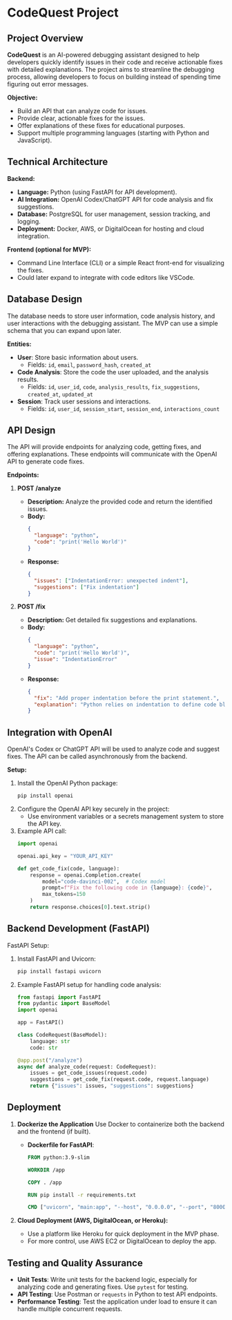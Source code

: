 # CodeQuest Project

## Project Overview

**CodeQuest** is an AI-powered debugging assistant designed to help developers quickly identify issues in their code and receive actionable fixes with detailed explanations. The project aims to streamline the debugging process, allowing developers to focus on building instead of spending time figuring out error messages.

**Objective:**
- Build an API that can analyze code for issues.
- Provide clear, actionable fixes for the issues.
- Offer explanations of these fixes for educational purposes.
- Support multiple programming languages (starting with Python and JavaScript).

## Technical Architecture

**Backend:**
- **Language:** Python (using FastAPI for API development).
- **AI Integration:** OpenAI Codex/ChatGPT API for code analysis and fix suggestions.
- **Database:** PostgreSQL for user management, session tracking, and logging.
- **Deployment:** Docker, AWS, or DigitalOcean for hosting and cloud integration.

**Frontend (optional for MVP):**
- Command Line Interface (CLI) or a simple React front-end for visualizing the fixes.
- Could later expand to integrate with code editors like VSCode.

## Database Design

The database needs to store user information, code analysis history, and user interactions with the debugging assistant. The MVP can use a simple schema that you can expand upon later.

**Entities:**
- **User**: Store basic information about users.
  - Fields: `id`, `email`, `password_hash`, `created_at`
- **Code Analysis**: Store the code the user uploaded, and the analysis results.
  - Fields: `id`, `user_id`, `code`, `analysis_results`, `fix_suggestions`, `created_at`, `updated_at`
- **Session**: Track user sessions and interactions.
  - Fields: `id`, `user_id`, `session_start`, `session_end`, `interactions_count`

## API Design

The API will provide endpoints for analyzing code, getting fixes, and offering explanations. These endpoints will communicate with the OpenAI API to generate code fixes.

**Endpoints:**
1. **POST /analyze**
   - **Description:** Analyze the provided code and return the identified issues.
   - **Body:**
     ```json
     {
       "language": "python", 
       "code": "print('Hello World')"
     }
     ```
   - **Response:**
     ```json
     {
       "issues": ["IndentationError: unexpected indent"],
       "suggestions": ["Fix indentation"]
     }
     ```

2. **POST /fix**
   - **Description:** Get detailed fix suggestions and explanations.
   - **Body:**
     ```json
     {
       "language": "python",
       "code": "print('Hello World')",
       "issue": "IndentationError"
     }
     ```
   - **Response:**
     ```json
     {
       "fix": "Add proper indentation before the print statement.",
       "explanation": "Python relies on indentation to define code blocks, and the incorrect indentation results in an error."
     }
     ```

## Integration with OpenAI

OpenAI's Codex or ChatGPT API will be used to analyze code and suggest fixes. The API can be called asynchronously from the backend.

**Setup:**
1. Install the OpenAI Python package:
   ```bash
   pip install openai
   ```
2. Configure the OpenAI API key securely in the project:
   - Use environment variables or a secrets management system to store the API key.
3. Example API call:
   ```python
   import openai

   openai.api_key = "YOUR_API_KEY"

   def get_code_fix(code, language):
       response = openai.Completion.create(
           model="code-davinci-002",  # Codex model
           prompt=f"Fix the following code in {language}: {code}",
           max_tokens=150
       )
       return response.choices[0].text.strip()
   ```

## Backend Development (FastAPI)

FastAPI Setup:
1. Install FastAPI and Uvicorn:
   ```bash
   pip install fastapi uvicorn
   ```
2. Example FastAPI setup for handling code analysis:
   ```python
   from fastapi import FastAPI
   from pydantic import BaseModel
   import openai

   app = FastAPI()

   class CodeRequest(BaseModel):
       language: str
       code: str

   @app.post("/analyze")
   async def analyze_code(request: CodeRequest):
       issues = get_code_issues(request.code)
       suggestions = get_code_fix(request.code, request.language)
       return {"issues": issues, "suggestions": suggestions}
   ```

## Deployment

1. **Dockerize the Application**
   Use Docker to containerize both the backend and the frontend (if built).
   - **Dockerfile for FastAPI**:
     ```dockerfile
     FROM python:3.9-slim

     WORKDIR /app

     COPY . /app

     RUN pip install -r requirements.txt

     CMD ["uvicorn", "main:app", "--host", "0.0.0.0", "--port", "8000"]
     ```

2. **Cloud Deployment (AWS, DigitalOcean, or Heroku):**
   - Use a platform like Heroku for quick deployment in the MVP phase.
   - For more control, use AWS EC2 or DigitalOcean to deploy the app.

## Testing and Quality Assurance

- **Unit Tests**: Write unit tests for the backend logic, especially for analyzing code and generating fixes. Use `pytest` for testing.
- **API Testing**: Use Postman or `requests` in Python to test API endpoints.
- **Performance Testing**: Test the application under load to ensure it can handle multiple concurrent requests.
